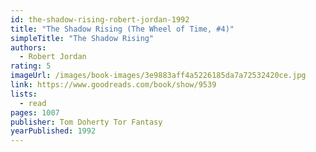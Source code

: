 ```yaml
---
id: the-shadow-rising-robert-jordan-1992
title: "The Shadow Rising (The Wheel of Time, #4)"
simpleTitle: "The Shadow Rising"
authors:
  - Robert Jordan
rating: 5
imageUrl: /images/book-images/3e9883aff4a5226185da7a72532420ce.jpg
link: https://www.goodreads.com/book/show/9539
lists:
  - read
pages: 1007
publisher: Tom Doherty Tor Fantasy
yearPublished: 1992
---
```

